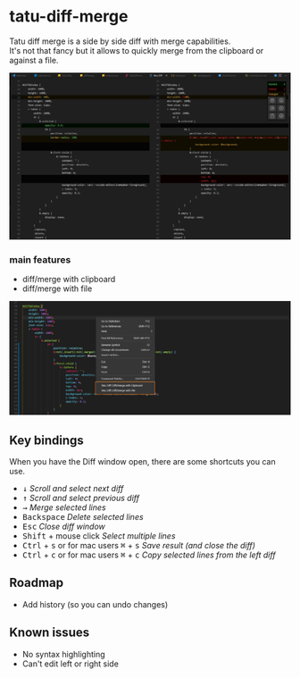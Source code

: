 # tatu-diff-merge

Tatu diff merge is a side by side diff with merge capabilities.  
It's not that fancy but it allows to quickly merge from the clipboard or against a file.

![Preview](images/preview.jpg)

### main features
* diff/merge with clipboard
* diff/merge with file

![Context menu](images/context-menu.jpg)

## Key bindings
When you have the Diff window open, there are some shortcuts you can use.

 * <kbd>&downarrow;</kbd> *Scroll and select next diff*  
 * <kbd>&uparrow;</kbd> *Scroll and select previous diff*
 * <kbd>&rightarrow;</kbd> *Merge selected lines*
 * <kbd>Backspace</kbd> *Delete selected lines*
 * <kbd>Esc</kbd> *Close diff window*
 * <kbd>Shift</kbd> + mouse click *Select multiple lines*  
 * <kbd>Ctrl</kbd> + <kbd>s</kbd> or for mac users <kbd>&#8984;</kbd> + <kbd>s</kbd> *Save result (and close the diff)*
 * <kbd>Ctrl</kbd> + <kbd>c</kbd> or for mac users <kbd>&#8984;</kbd> + <kbd>c</kbd> *Copy selected lines from the left diff*  

 ## Roadmap
 * Add history (so you can undo changes)

 ## Known issues
 * No syntax highlighting
 * Can't edit left or right side
